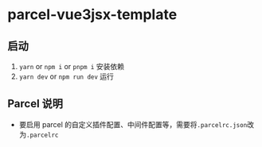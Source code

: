 # parcel-vue3jsx-template

## 启动

1. `yarn` or `npm i` or `pnpm i` 安装依赖
2. `yarn dev` or `npm run dev` 运行

## Parcel 说明

- 要启用 parcel 的自定义插件配置、中间件配置等，需要将`.parcelrc.json`改为`.parcelrc`

